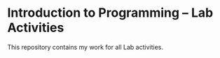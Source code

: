 Introduction to Programming – Lab Activities
============================================
This repository contains my work for all Lab activities.

